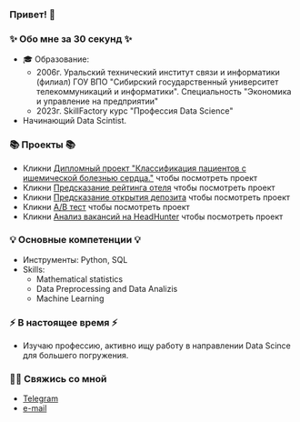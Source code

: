 ### Привет! 👋

### ✨ Обо мне за 30 секунд ✨ 
* 🎓 Образование:
  - 2006г. Уральский технический институт связи и информатики (филиал) ГОУ ВПО "Сибирский государственный университет телекоммуникаций и информатики". Специальность "Экономика и управление на предприятии"
  - 2023г. SkillFactory курс "Профессия Data Science" 
* Начинающий Data Scintist. 

### 📚 Проекты 📚
* Кликни [Дипломный проект "Классификация пациентов с ишемической болезнью сердца."](https://github.com/irina-2612/CAD) чтобы посмотреть проект
* Кликни [Предсказание рейтинга отеля](https://github.com/irina-2612/Project-3-Booking-Prediction) чтобы посмотреть проект
* Кликни [Предсказание открытия депозита](https://github.com/irina-2612/bank_deposit) чтобы посмотреть проект
* Кликни [А/В тест](https://github.com/irina-2612/A-B-test) чтобы посмотреть проект
* Кликни [Анализ вакансий на HeadHunter](https://github.com/irina-2612/project-1-hh.ru) чтобы посмотреть проект

### 💡 Основные компетенции 💡
- Инструменты: Python, SQL 
- Skills: 
    * Mathematical statistics
    * Data Preprocessing and Data Analizis
    * Machine Learning 

### ⚡️ В настоящее время ⚡️
- Изучаю профессию, активно ищу работу в направлении Data Scince для большего погружения. 

### 🙌🏻 Свяжись со мной
- [Telegram](https://t.me/IrinaKuznetsova111)
- [e-mail](iskuznetsova_job@mail.ru)
